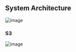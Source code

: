 ## System Architecture

![image](https://github.com/Pramita0410/food-delivery-data-analysis/assets/114774760/248ae756-3c1d-4792-9a0c-eeda38b02fb9)

### S3

![image](https://github.com/Pramita0410/food-delivery-data-analysis/assets/114774760/871f4d2f-a368-4206-ad4e-439865f4ab2f)

